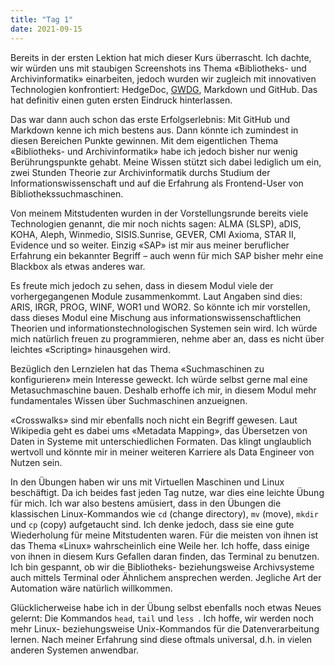 ```yaml
---
title: "Tag 1"
date: 2021-09-15
---
```


Bereits in der ersten Lektion hat mich dieser Kurs überrascht. Ich dachte, wir würden uns mit staubigen Screenshots ins Thema «Bibliotheks- und Archivinformatik» einarbeiten, jedoch wurden wir zugleich mit innovativen Technologien konfrontiert: HedgeDoc, [GWDG](https://pad.gwdg.de/), Markdown und GitHub. Das hat definitiv einen guten ersten Eindruck hinterlassen.

Das war dann auch schon das erste Erfolgserlebnis: Mit GitHub und Markdown kenne ich mich bestens aus. Dann könnte ich zumindest in diesen Bereichen Punkte gewinnen. Mit dem eigentlichen Thema «Bibliotheks- und Archivinformatik» habe ich jedoch bisher nur wenig Berührungspunkte gehabt. Meine Wissen stützt sich dabei lediglich um ein, zwei Stunden Theorie zur Archivinformatik durchs Studium der Informationswissenschaft und auf die Erfahrung als Frontend-User von Bibliothekssuchmaschinen.

Von meinem Mitstudenten wurden in der Vorstellungsrunde bereits viele Technologien genannt, die mir noch nichts sagen: ALMA (SLSP), aDIS, KOHA, Aleph, Winmedio, SISIS.Sunrise, GEVER, CMI Axioma, STAR II, Evidence und so weiter. Einzig «SAP» ist mir aus meiner beruflicher Erfahrung ein bekannter Begriff – auch wenn für mich SAP bisher mehr eine Blackbox als etwas anderes war.

Es freute mich jedoch zu sehen, dass in diesem Modul viele der vorhergegangenen Module zusammenkommt. Laut Angaben sind dies: ARIS, IRGR, PROG, WINF, WOR1 und WOR2. So könnte ich mir vorstellen, dass dieses Modul eine Mischung aus informationswissenschaftlichen Theorien und informationstechnologischen Systemen sein wird. Ich würde mich natürlich freuen zu programmieren, nehme aber an, dass es nicht über leichtes «Scripting» hinausgehen wird.

Bezüglich den Lernzielen hat das Thema «Suchmaschinen zu konfigurieren» mein Interesse geweckt. Ich würde selbst gerne mal eine Metasuchmaschine bauen. Deshalb erhoffe ich mir, in diesem Modul mehr fundamentales Wissen über Suchmaschinen anzueignen.

«Crosswalks» sind mir ebenfalls noch nicht ein Begriff gewesen. Laut Wikipedia geht es dabei ums «Metadata Mapping», das Übersetzen von Daten in Systeme mit unterschiedlichen Formaten. Das klingt unglaublich wertvoll und könnte mir in meiner weiteren Karriere als Data Engineer von Nutzen sein.

In den Übungen haben wir uns mit Virtuellen Maschinen und Linux beschäftigt. Da ich beides fast jeden Tag nutze, war dies eine leichte Übung für mich. Ich war also bestens amüsiert, dass in den Übungen die klassischen Linux-Kommandos wie ```cd``` (change directory), ```mv``` (move), ```mkdir``` und ```cp``` (copy) aufgetaucht sind. Ich denke jedoch, dass sie eine gute Wiederholung für meine Mitstudenten waren. Für die meisten von ihnen ist das Thema «Linux» wahrscheinlich eine Weile her. Ich hoffe, dass einige von ihnen in diesem Kurs Gefallen daran finden, das Terminal zu benutzen. Ich bin gespannt, ob wir die Bibliotheks- beziehungsweise Archivsysteme auch mittels Terminal oder Ähnlichem ansprechen werden. Jegliche Art der Automation wäre natürlich willkommen.

Glücklicherweise habe ich in der Übung selbst ebenfalls noch etwas Neues gelernt: Die Kommandos ```head```, ```tail``` und ```less ```. Ich hoffe, wir werden noch mehr Linux- beziehungsweise Unix-Kommandos für die Datenverarbeitung lernen. Nach meiner Erfahrung sind diese oftmals universal, d.h. in vielen anderen Systemen anwendbar. 
